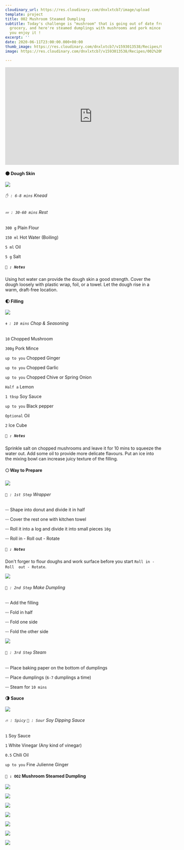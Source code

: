 ```yaml
---
cloudinary_url: https://res.cloudinary.com/dnxlxtcb7/image/upload
template: project
title: 002 Mushroom Steamed Dumpling
subtitle: Today's challenge is "mushroom" that is going out of date from my local
  grocery, and here're steamed dumplings with mushrooms and pork mince inside. Hope
  you enjoy it !
excerpt: ''
date: 2020-06-11T23:00:00.000+00:00
thumb_image: https://res.cloudinary.com/dnxlxtcb7/v1593013538/Recipes/002%20Mushroom%20Steamed%20Dumpling/IMG_0187_lfvqgu.jpg
image: https://res.cloudinary.com/dnxlxtcb7/v1593013538/Recipes/002%20Mushroom%20Steamed%20Dumpling/IMG_0187_lfvqgu.jpg

---
```

<iframe width="560" height="315" src="https://www.youtube.com/embed/kZDvv-N1B8s" frameborder="0" allow="accelerometer; autoplay; encrypted-media; gyroscope; picture-in-picture" allowfullscreen></iframe>

#### 🌑 Dough Skin

<div class = "section-wrapper">

<div class = "media-wrapper">

<img src="https://res.cloudinary.com/dnxlxtcb7/image/upload/v1593183874/Recipes/002%20Mushroom%20Steamed%20Dumpling/01.dough_j9etwi.png" />

</div>

<div class = "text-wrapper">

###### `✋ : 6-8 mins` Knead

###### `💤 : 30-60 mins` Rest

`300 g` Plain Flour <br>

`150 ml` Hot Water (Boiling) <br>

`5 ml` Oil <br>

`5 g` Salt <br>

##### `📝 : Notes`

Using hot water can provide the dough skin a good strength. Cover the dough loosely with plastic wrap, foil, or a towel. Let the dough rise in a warm, draft-free location.

</div>

</div>

#### 🌓 Filling

<div class = "section-wrapper">

<div class = "media-wrapper">

<img src="https://res.cloudinary.com/dnxlxtcb7/image/upload/c_scale,h_270,w_480/v1593183874/Recipes/002%20Mushroom%20Steamed%20Dumpling/02.fillingpng_ehmdw2.png"/>

</div>

<div class = "text-wrapper">

###### `🌀 : 10 mins` Chop & Seasoning

`10` Chopped Mushroom <br>

`300g` Pork Mince <br>

`up to you` Chopped Ginger <br>

`up to you` Chopped Garlic <br>
  
`up to you` Chopped Chive or Spring Onion <br>
 
`Half a` Lemon <br>
  
`1 tbsp` Soy Sauce <br>
 
`up to you` Black pepper <br>

`Optional` Oil <br>
  
`2` Ice Cube <br>

##### `📝 : Notes`

Sprinkle salt on chopped mushrooms and leave it for 10 mins to squeeze the water out. Add some oil to provide more delicate flavours. Put an ice into the mixing bowl can increase juicy texture of the filling. 

</div>

</div>

#### 🌕 Way to Prepare

<div class = "section-wrapper">

<div class = "media-wrapper">

<img src="https://res.cloudinary.com/dnxlxtcb7/image/upload/v1592497113/Recipes/001%20Turnip%20Gyoza/wrapper-gif.gif" />

</div>

<div class = "text-wrapper">

###### `👀 : 1st Step` Wrapper

`〰️` Shape into donut and divide it in half <br>

`〰️` Cover the rest one with kitchen towel <br>

`〰️` Roll it into a log and divide it into small pieces `10g` <br>

`〰️` Roll in - Roll  out - Rotate <br>

##### `📝 : Notes`

Don't forger to flour doughs and work surface before you start `Roll in - Roll  out - Rotate`.

</div>

</div>

<div class = "section-wrapper">

<div class = "media-wrapper">

<img src="https://res.cloudinary.com/dnxlxtcb7/image/upload/v1592497849/Recipes/001%20Turnip%20Gyoza/make_gyoza-gif.gif" />

</div>

<div class = "text-wrapper">

###### `👀 : 2nd Step` Make Dumpling

`〰️` Add the filling<br>

`〰️` Fold in half<br>

`〰️` Fold one side<br>

`〰️` Fold the other side<br>

</div>

</div>

<div class = "section-wrapper">

<div class = "media-wrapper">

<img src="https://res.cloudinary.com/dnxlxtcb7/image/upload/v1591969562/Recipes/001%20Turnip%20Gyoza/IMG_0162.jpg" />

</div>

<div class = "text-wrapper">

###### `👀 : 3rd Step` Steam

`〰️` Place baking paper on the bottom of dumplings <br>

`〰️` Place dumplings (`6-7` dumplings a time)<br>

`〰️` Steam for `10 mins` <br>

</div>

</div>

#### 🌗 Sauce

<div class = "section-wrapper">

<div class = "media-wrapper">

<img src="https://res.cloudinary.com/dnxlxtcb7/image/upload/v1592665507/Recipes/002%20Mushroom%20Steamed%20Dumpling/04.sauce_mkqsnr.jpg" />

</div>

<div class = "text-wrapper">

###### `🔥 : Spicy` `🍋 : Sour` Soy Dipping Sauce

`1` Soy Sauce<br>

`1` White Vinegar (Any kind of vinegar)<br>

`0.5` Chili Oil<br>
  
`up to you` Fine Julienne Ginger <br>


</div>

</div>

#### `🥟 : OO2` Mushroom Steamed Dumpling

![](https://res.cloudinary.com/dnxlxtcb7/image/upload/v1591969562/Recipes/001%20Turnip%20Gyoza/IMG_0159.jpg)

![](https://res.cloudinary.com/dnxlxtcb7/v1592493713/Recipes/001%20Turnip%20Gyoza/IMG_0165.jpg)

![](https://res.cloudinary.com/dnxlxtcb7/v1591969569/Recipes/001%20Turnip%20Gyoza/IMG_0164.jpg)

![](https://res.cloudinary.com/dnxlxtcb7/v1592498636/Recipes/001%20Turnip%20Gyoza/IMG_0162.jpg)

![](https://res.cloudinary.com/dnxlxtcb7/image/upload/v1591969562/Recipes/001%20Turnip%20Gyoza/IMG_0166.jpg)

![](https://res.cloudinary.com/dnxlxtcb7/image/upload/v1591969561/Recipes/001%20Turnip%20Gyoza/IMG_0161.jpg)

![](https://res.cloudinary.com/dnxlxtcb7/image/upload/v1591969562/Recipes/001%20Turnip%20Gyoza/IMG_0163.jpg)